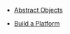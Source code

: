 <!-- docs/_sidebar.md -->
* [Abstract Objects](/DOCUMENTATION.md)
<!--* [Examples](/EXAMPLES.md)-->
* [Build a Platform](/PLATFORM.md)